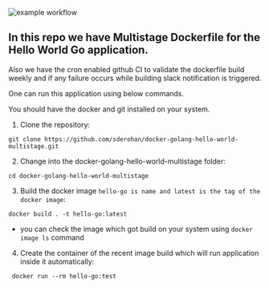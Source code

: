![example workflow](https://github.com/sderohan/docker-golang-hello-world-multistage/actions/workflows/testdockerfile.yml/badge.svg)

## In this repo we have Multistage Dockerfile for the Hello World Go application.
Also we have the cron enabled github CI to validate the dockerfile build weekly and if any failure occurs while building slack notification is triggered.

One can run this application using below commands.

You should have the docker and git installed on your system.

1. Clone the repository:
```
git clone https://github.com/sderohan/docker-golang-hello-world-multistage.git
```

2. Change into the docker-golang-hello-world-multistage folder:
```
cd docker-golang-hello-world-multistage
```

3. Build the docker image `hello-go is name and latest is the tag of the docker image`:
```
docker build . -t hello-go:latest
```
- you can check the image which got build on your system using `docker image ls` command

4. Create the container of the recent image build which will run application inside it automatically:
```
 docker run --rm hello-go:test 
```


